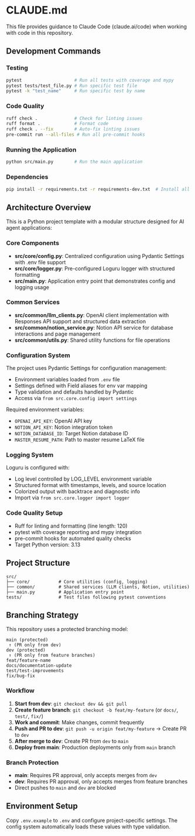 # CLAUDE.md

This file provides guidance to Claude Code (claude.ai/code) when working with code in this repository.

## Development Commands

### Testing
```bash
pytest                    # Run all tests with coverage and mypy
pytest tests/test_file.py # Run specific test file
pytest -k "test_name"     # Run specific test by name
```

### Code Quality
```bash
ruff check .              # Check for linting issues
ruff format .             # Format code
ruff check . --fix        # Auto-fix linting issues
pre-commit run --all-files # Run all pre-commit hooks
```

### Running the Application
```bash
python src/main.py        # Run the main application
```

### Dependencies
```bash
pip install -r requirements.txt -r requirements-dev.txt  # Install all dependencies
```

## Architecture Overview

This is a Python project template with a modular structure designed for AI agent applications:

### Core Components
- **src/core/config.py**: Centralized configuration using Pydantic Settings with .env file support
- **src/core/logger.py**: Pre-configured Loguru logger with structured formatting
- **src/main.py**: Application entry point that demonstrates config and logging usage

### Common Services
- **src/common/llm_clients.py**: OpenAI client implementation with Responses API support and structured data extraction
- **src/common/notion_service.py**: Notion API service for database interactions and page management
- **src/common/utils.py**: Shared utility functions for file operations

### Configuration System
The project uses Pydantic Settings for configuration management:
- Environment variables loaded from `.env` file
- Settings defined with Field aliases for env var mapping
- Type validation and defaults handled by Pydantic
- Access via `from src.core.config import settings`

Required environment variables:
- `OPENAI_API_KEY`: OpenAI API key
- `NOTION_API_KEY`: Notion integration token
- `NOTION_DATABASE_ID`: Target Notion database ID
- `MASTER_RESUME_PATH`: Path to master resume LaTeX file

### Logging System
Loguru is configured with:
- Log level controlled by LOG_LEVEL environment variable
- Structured format with timestamps, levels, and source location
- Colorized output with backtrace and diagnostic info
- Import via `from src.core.logger import logger`

### Code Quality Setup
- Ruff for linting and formatting (line length: 120)
- pytest with coverage reporting and mypy integration
- pre-commit hooks for automated quality checks
- Target Python version: 3.13

## Project Structure
```
src/
├── core/           # Core utilities (config, logging)
├── common/         # Shared services (LLM clients, Notion, utilities)
├── main.py         # Application entry point
tests/              # Test files following pytest conventions
```

## Branching Strategy

This repository uses a protected branching model:

```
main (protected)
 ↑ (PR only from dev)
dev (protected)
 ↑ (PR only from feature branches)
feat/feature-name
docs/documentation-update
test/test-improvements
fix/bug-fix
```

### Workflow
1. **Start from dev**: `git checkout dev && git pull`
2. **Create feature branch**: `git checkout -b feat/my-feature` (or `docs/`, `test/`, `fix/`)
3. **Work and commit**: Make changes, commit frequently
4. **Push and PR to dev**: `git push -u origin feat/my-feature` → Create PR to `dev`
5. **After merge to dev**: Create PR from `dev` to `main`
6. **Deploy from main**: Production deployments only from `main` branch

### Branch Protection
- **main**: Requires PR approval, only accepts merges from `dev`
- **dev**: Requires PR approval, only accepts merges from feature branches
- Direct pushes to `main` and `dev` are blocked

## Environment Setup
Copy `.env.example` to `.env` and configure project-specific settings. The config system automatically loads these values with type validation.